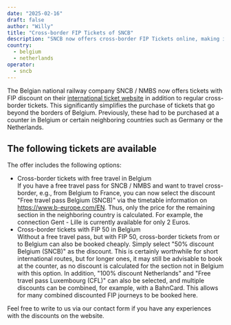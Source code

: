 ```yaml
---
date: "2025-02-16"
draft: false
author: "Willy"
title: "Cross-border FIP Tickets of SNCB"
description: "SNCB now offers cross-border FIP Tickets online, making it easier to book discounted international train journeys from Belgium."
country:
  - belgium
  - netherlands
operator:
  - sncb
---
```


The Belgian national railway company SNCB / NMBS now offers tickets with FIP discount on their [international ticket website](https://www.b-europe.com/EN) in addition to regular cross-border tickets. This significantly simplifies the purchase of tickets that go beyond the borders of Belgium. Previously, these had to be purchased at a counter in Belgium or certain neighboring countries such as Germany or the Netherlands.

## The following tickets are available

The offer includes the following options:

- Cross-border tickets with free travel in Belgium \
  If you have a free travel pass for SNCB / NMBS and want to travel cross-border, e.g., from Belgium to France, you can now select the discount "Free travel pass Belgium (SNCB)" via the timetable information on https://www.b-europe.com/EN. Thus, only the price for the remaining section in the neighboring country is calculated. For example, the connection Gent - Lille is currently available for only 2 Euros.
- Cross-border tickets with FIP 50 in Belgium \
  Without a free travel pass, but with FIP 50, cross-border tickets from or to Belgium can also be booked cheaply. Simply select "50% discount Belgium (SNCB)" as the discount. This is certainly worthwhile for short international routes, but for longer ones, it may still be advisable to book at the counter, as no discount is calculated for the section not in Belgium with this option.
  In addition, "100% discount Netherlands" and "Free travel pass Luxembourg (CFL)" can also be selected, and multiple discounts can be combined, for example, with a BahnCard. This allows for many combined discounted FIP journeys to be booked here.

Feel free to write to us via our contact form if you have any experiences with the discounts on the website.
